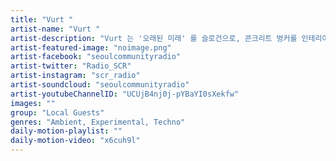 ```yaml
---
title: "Vurt "	
artist-name: "Vurt "	
artist-description: "Vurt 는 '오래된 미래' 를 슬로건으로, 콘크리트 벙커를 인테리어로 하는 한국의 언더그라운드 테크노 클럽이다. 진정한 언더그라운드 테크노를 다루는 Vurt 는 테크노의 성지 베를린, 영국, 프랑스에서 저명하게 활동중인 아티스트들과 한국의 재능 있는 로컬 DJ/프로듀서들과 함께 꾸준한 파티를 기획하고 운영중이다."	
artist-featured-image: "noimage.png"	
artist-facebook: "seoulcommunityradio"	
artist-twitter: "Radio_SCR"	
artist-instagram: "scr_radio"	
artist-soundcloud: "seoulcommunityradio"	
artist-youtubeChannelID: "UCUjB4nj0j-pYBaYI0sXekfw"	
images: ""	
group: "Local Guests"	
genres: "Ambient, Experimental, Techno"	
daily-motion-playlist: ""	
daily-motion-video: "x6cuh9l"		
---
```


